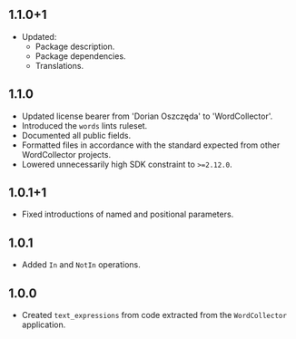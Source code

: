 ## 1.1.0+1

- Updated:
  - Package description.
  - Package dependencies.
  - Translations.

## 1.1.0

- Updated license bearer from 'Dorian Oszczęda' to 'WordCollector'.
- Introduced the `words` lints ruleset.
- Documented all public fields.
- Formatted files in accordance with the standard expected from other
  WordCollector projects.
- Lowered unnecessarily high SDK constraint to `>=2.12.0`.

## 1.0.1+1

- Fixed introductions of named and positional parameters.

## 1.0.1

- Added `In` and `NotIn` operations.

## 1.0.0

- Created `text_expressions` from code extracted from the `WordCollector`
  application.
